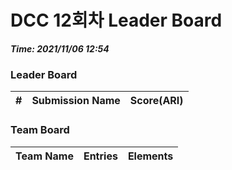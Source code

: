 # DCC 12회차 Leader Board
***Time: 2021/11/06 12:54***

### Leader Board

|#|Submission Name|Score(ARI)|
|:---:|:---:|:---:|

### Team Board

|Team Name|Entries|Elements|
|:---:|:---:|:---:|
